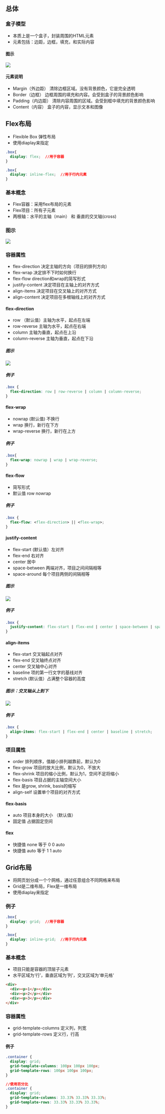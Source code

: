

## 总体

### 盒子模型

* 本质上是一个盒子，封装周围的HTML元素
* 元素包括：边距，边框，填充，和实际内容

#### 图示
![](https://gitee.com/cc12703/figurebed/raw/master/img/20201109101036.png)

#### 元素说明
* Margin（外边距）   清除边框区域。没有背景颜色，它是完全透明
* Border（边框）    边框周围的填充和内容。会受到盒子的背景颜色影响
* Padding（内边距）  清除内容周围的区域。会受到框中填充的背景颜色影响
* Content（内容）    盒子的内容，显示文本和图像


## Flex布局

* Flexible Box 弹性布局
* 使用diaplay来指定


```css
.box{
  display: flex;  //用于容器
}

.box{
  display: inline-flex;  //用于行内元素
}
```

### 基本概念

* Flex容器：采用flex布局的元素 
* Flex项目：所有子元素 
* 两根轴：水平的主轴（main） 和 垂直的交叉轴(cross)


### 图示
![](https://gitee.com/cc12703/figurebed/raw/master/img/20201109101158.png)


### 容器属性

* flex-direction 决定主轴的方向（项目的排列方向）
* flex-wrap 决定排不下时如何换行
* flex-flow direction和wrap的简写形式
* justify-content 决定项目在主轴上的对齐方式
* align-items 决定项目在交叉轴上的对齐方式
* align-content 决定项目在多根轴线上的对齐方式

#### flex-direction
* row （默认值）主轴为水平，起点在左端
* row-reverse 主轴为水平，起点在右端
* column 主轴为垂直，起点在上沿
* column-reverse 主轴为垂直，起点在下沿

##### 图示
![](https://gitee.com/cc12703/figurebed/raw/master/img/20201109101300.png)

##### 例子
```css
.box {
  flex-direction: row | row-reverse | column | column-reverse;
}
```

#### flex-wrap
* nowrap (默认值) 不换行
* wrap  换行，新行在下方
* wrap-reverse 换行，新行在上方

##### 例子
```css
.box{
  flex-wrap: nowrap | wrap | wrap-reverse;
}
```

#### flex-flow
* 简写形式
* 默认值 row nowrap

##### 例子
```css
.box {
  flex-flow: <flex-direction> || <flex-wrap>;
}
```

#### justify-content
* flex-start (默认值）左对齐
* flex-end 右对齐
* center 居中
* space-between 两端对齐，项目之间间隔相等
* space-around 每个项目两侧的间隔相等


##### 图示
![](https://gitee.com/cc12703/figurebed/raw/master/img/20201109101420.png)



##### 例子
```css
.box {
  justify-content: flex-start | flex-end | center | space-between | space-around;
}
```

#### align-items
* flex-start 交叉轴起点对齐
* flex-end 交叉轴终点对齐
* center 交叉轴中心对齐
* baseline 项的第一行文字的基线对齐
* stretch (默认值）占满整个容器的高度

##### 图示：交叉轴从上到下
![](https://gitee.com/cc12703/figurebed/raw/master/img/20201109101456.png)


##### 例子
```css
.box {
  align-items: flex-start | flex-end | center | baseline | stretch;
}
```


### 项目属性

* order 排列顺序，值越小排列越靠前，默认为0
* flex-grow 项目的放大比例，默认为0，不放大
* flex-shrink 项目的缩小比例，默认为1，空间不足将缩小
* flex-basis  项目占据的主轴空间大小
* flex 是grow, shrink, basis的缩写
* align-self 设置单个项目的对齐方式



#### flex-basis
* auto 项目本身的大小 （默认值）
* 固定值 占据固定空间



#### flex
* 快捷值 none  等于 0 0 auto
* 快捷值 auto  等于 1 1 auto



## Grid布局

* 将网页划分成一个个网格，通过任意组合不同网格来布局
* Grid是二维布局，Flex是一维布局
* 使用diaplay来指定


### 例子

```css
.box{
  display: grid;  //用于容器
}

.box{
  display: inline-grid;  //用于行内元素
}
```


### 基本概念

* 项目只能是容器的顶层子元素
* 水平区域为‘行’，垂直区域为‘列’，交叉区域为‘单元格‘


```html
<div>
  <div><p>1</p></div>
  <div><p>2</p></div>
  <div><p>3</p></div>
</div>
```

### 容器属性

* grid-template-columns 定义列，列宽
* grid-template-rows 定义行，行高


#### 例子
```css
.container {
  display: grid;
  grid-template-columns: 100px 100px 100px;
  grid-template-rows: 100px 100px 100px;
}

//使用百分比
.container {
  display: grid;
  grid-template-columns: 33.33% 33.33% 33.33%;
  grid-template-rows: 33.33% 33.33% 33.33%;
}

```